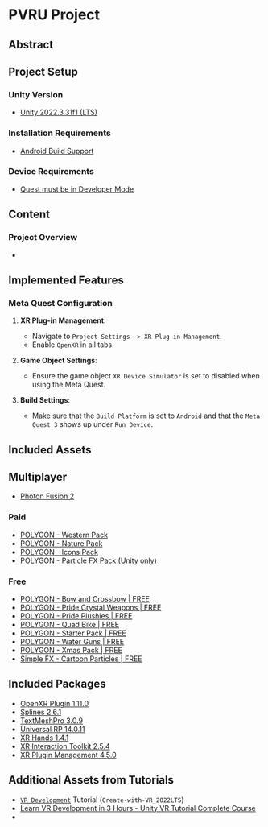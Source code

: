 # PVRU Project

## Abstract

## Project Setup

### Unity Version

- [Unity 2022.3.31f1 (LTS)](https://unity.com/releases/2022-lts)

### Installation Requirements

- [Android Build Support](https://docs.unity3d.com/Manual/android-sdksetup.html)

### Device Requirements

- [Quest must be in Developer Mode](https://developer.oculus.com/documentation/native/android/mobile-device-setup/)

## Content

### Project Overview

-

## Implemented Features

### Meta Quest Configuration

1. **XR Plug-in Management**:

   - Navigate to `Project Settings -> XR Plug-in Management`.
   - Enable `OpenXR` in all tabs.

2. **Game Object Settings**:

   - Ensure the game object `XR Device Simulator` is set to disabled when using the Meta Quest.

3. **Build Settings**:
   - Make sure that the `Build Platform` is set to `Android` and that the `Meta Quest 3` shows up under `Run Device`.

## Included Assets

## Multiplayer

- [Photon Fusion 2](https://assetstore.unity.com/packages/tools/network/photon-fusion-267958)

### Paid

- [POLYGON - Western Pack](https://syntystore.com/products/polygon-western-pack)
- [POLYGON - Nature Pack](https://syntystore.com/products/polygon-nature-pack)
- [POLYGON - Icons Pack](https://syntystore.com/products/polygon-icons-pack)
- [POLYGON - Particle FX Pack (Unity only)](https://syntystore.com/products/polygon-particle-fx-pack)

### Free

- [POLYGON - Bow and Crossbow | FREE](https://syntystore.com/products/polygon-bow-and-crossbow)
- [POLYGON - Pride Crystal Weapons | FREE](https://syntystore.com/products/polygon-pride-crystal-weapons)
- [POLYGON - Pride Plushies | FREE](https://syntystore.com/products/polygon-pride-plushies)
- [POLYGON - Quad Bike | FREE](https://syntystore.com/products/polygon-quad-bike)
- [POLYGON - Starter Pack | FREE](https://syntystore.com/products/polygon-starter-pack)
- [POLYGON - Water Guns | FREE](https://syntystore.com/products/polygon-water-guns)
- [POLYGON - Xmas Pack | FREE](https://syntystore.com/products/polygon-xmas-pack)
- [Simple FX - Cartoon Particles | FREE](https://syntystore.com/products/simple-fx-cartoon-particles)

## Included Packages

- [OpenXR Plugin 1.11.0](https://docs.unity3d.com/Packages/com.unity.xr.openxr@1.11/manual/index.html)
- [Splines 2.6.1](https://docs.unity3d.com/Packages/com.unity.splines@2.6/manual/index.html)
- [TextMeshPro 3.0.9](https://docs.unity3d.com/Packages/com.unity.textmeshpro@3.0/manual/index.html)
- [Universal RP 14.0.11](https://docs.unity3d.com/Packages/com.unity.render-pipelines.universal@14.0/manual/index.html)
- [XR Hands 1.4.1](https://docs.unity3d.com/Packages/com.unity.xr.hands@1.4/manual/index.html)
- [XR Interaction Toolkit 2.5.4](https://docs.unity3d.com/Packages/com.unity.xr.interaction.toolkit@2.5/manual/index.html)
- [XR Plugin Management 4.5.0](https://docs.unity3d.com/Packages/com.unity.xr.management@4.5/manual/index.html)

## Additional Assets from Tutorials

- [`VR Development`](https://learn.unity.com/learn/pathway/vr-development) Tutorial (`Create-with-VR_2022LTS`)
- [Learn VR Development in 3 Hours - Unity VR Tutorial Complete Course](https://www.youtube.com/watch?v=YBQ_ps6e71k)
-
